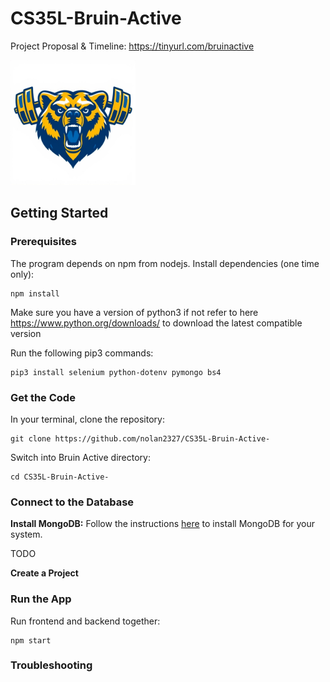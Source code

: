 # CS35L-Bruin-Active

Project Proposal & Timeline: https://tinyurl.com/bruinactive

<img src="logo_bear.png" width="200" height="200">

## Getting Started

### Prerequisites

The program depends on npm from nodejs. Install dependencies (one time only):

    npm install
    
Make sure you have a version of python3 if not refer to here https://www.python.org/downloads/ to download the latest compatible version
    
Run the following pip3 commands: 

    pip3 install selenium python-dotenv pymongo bs4

### Get the Code

In your terminal, clone the repository:

    git clone https://github.com/nolan2327/CS35L-Bruin-Active-

Switch into Bruin Active directory:

    cd CS35L-Bruin-Active-

### Connect to the Database

**Install MongoDB:**
   Follow the instructions [here](https://www.mongodb.com/docs/manual/installation/) to install MongoDB for your system.

   TODO

**Create a Project**


### Run the App

Run frontend and backend together:

    npm start

### Troubleshooting